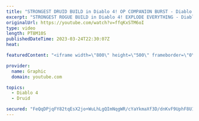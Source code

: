 ```yaml
---
title: "STRONGEST DRUID BUILD in Diablo 4! OP COMPANION BURST - Diablo 4 Druid Build Gameplay - Druid Diablo"
excerpt: "STRONGEST ROGUE BUILD in Diablo 4! EXPLODE EVERYTHING - Diablo 4 Rogue Build Gameplay - Rogue Diablo Subscribe ..."
originalUrl: https://youtube.com/watch?v=ffqKxSTM6oI
type: video
length: PT8M10S
publishedDateTime: 2023-03-24T22:30:07Z
heat: 

featuredContent: "<iframe width=\"800\" height=\"500\" frameborder=\"0\" src=\"https://www.youtube.com/embed/ffqKxSTM6oI\" allow=\"accelerometer; autoplay; encrypted-media; gyroscope; picture-in-picture\" allowfullscreen></iframe>"

provider:
  name: Graphic
  domain: youtube.com

topics:
  - Diablo 4
  - Druid

secured: "FeQqDPjqFY82tqEsX2jo+WuLhLgQImNqgWR/cYaYkmaXf3D/dnKvF9UphF8U1UeGN4a3FZgrFr8RWIKqzJeGBGa9ehwyfAPpkbVUrC1ryNMZAMEgVJ8+62sr89Z95jNiHKkimq+MsAGwQBB5Er5VXEfo0vPJSCbPSleyhkrHllwvkBMypA/c8Nc8wJWRZ5cxWa/RImslBfUh08lc/fbZSedR5da8TQZi2N+V1BvZ3rd7MpJarkKAez1OvJiD0vGQLy42plhtUZr2hc79f000l1q4vYG/wMdckpUFU4VFHWWMfRK/RUXCewWXEYp6j0lpCk/DiQbmEufvjIF32jePd639LvRpjcV+CZw4o7DcpxkQHd52FZva61uTVLpuoEJr2v+aeTmNCL5ahYlvykKlPTLh8YIX2pZrjjy1sn4vQxc=;yDFDuppf1uO5LNe2MAMV2g=="
---
```


